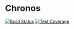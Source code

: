 # Chronos

[![Build Status](https://travis-ci.org/Harwood/Chronos.svg?branch=master)](https://travis-ci.org/Harwood/Chronos)
[![Test Coverage](https://codeclimate.com/github/Harwood/Chronos/badges/coverage.svg)](https://codeclimate.com/github/Harwood/Chronos/coverage)
